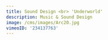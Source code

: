 ```yaml
---
title: Sound Design <br> 'Underworld'
description: Music & Sound Design
image: /cms/images/Arc20.jpg
vimeoID: '234137763'
---
```








